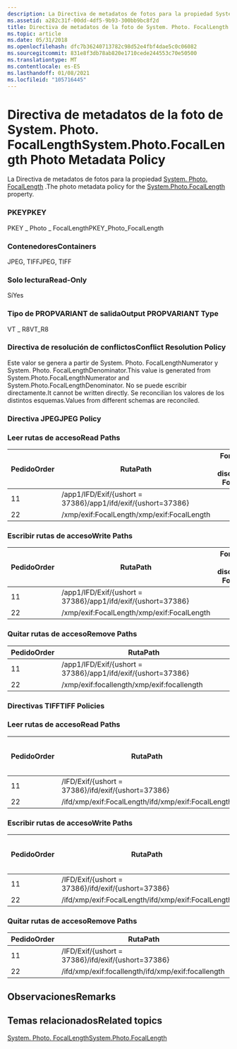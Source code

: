 ```yaml
---
description: La Directiva de metadatos de fotos para la propiedad System. Photo. FocalLength.
ms.assetid: a282c31f-00dd-4df5-9b93-300bb9bc8f2d
title: Directiva de metadatos de la foto de System. Photo. FocalLength
ms.topic: article
ms.date: 05/31/2018
ms.openlocfilehash: dfc7b36240713782c98d52e4fbf4dae5c0c06082
ms.sourcegitcommit: 831e8f3db78ab820e1710cede244553c70e50500
ms.translationtype: MT
ms.contentlocale: es-ES
ms.lasthandoff: 01/08/2021
ms.locfileid: "105716445"
---
```

# <a name="systemphotofocallength-photo-metadata-policy"></a><span data-ttu-id="45ab5-103">Directiva de metadatos de la foto de System. Photo. FocalLength</span><span class="sxs-lookup"><span data-stu-id="45ab5-103">System.Photo.FocalLength Photo Metadata Policy</span></span>

<span data-ttu-id="45ab5-104">La Directiva de metadatos de fotos para la propiedad [System. Photo. FocalLength](../properties/props-system-photo-focallength.md) .</span><span class="sxs-lookup"><span data-stu-id="45ab5-104">The photo metadata policy for the [System.Photo.FocalLength](../properties/props-system-photo-focallength.md) property.</span></span>

### <a name="pkey"></a><span data-ttu-id="45ab5-105">PKEY</span><span class="sxs-lookup"><span data-stu-id="45ab5-105">PKEY</span></span>

<span data-ttu-id="45ab5-106">PKEY \_ Photo \_ FocalLength</span><span class="sxs-lookup"><span data-stu-id="45ab5-106">PKEY\_Photo\_FocalLength</span></span>

### <a name="containers"></a><span data-ttu-id="45ab5-107">Contenedores</span><span class="sxs-lookup"><span data-stu-id="45ab5-107">Containers</span></span>

<span data-ttu-id="45ab5-108">JPEG, TIFF</span><span class="sxs-lookup"><span data-stu-id="45ab5-108">JPEG, TIFF</span></span>

### <a name="read-only"></a><span data-ttu-id="45ab5-109">Solo lectura</span><span class="sxs-lookup"><span data-stu-id="45ab5-109">Read-Only</span></span>

<span data-ttu-id="45ab5-110">Sí</span><span class="sxs-lookup"><span data-stu-id="45ab5-110">Yes</span></span>

### <a name="output-propvariant-type"></a><span data-ttu-id="45ab5-111">Tipo de PROPVARIANT de salida</span><span class="sxs-lookup"><span data-stu-id="45ab5-111">Output PROPVARIANT Type</span></span>

<span data-ttu-id="45ab5-112">VT \_ R8</span><span class="sxs-lookup"><span data-stu-id="45ab5-112">VT\_R8</span></span>

### <a name="conflict-resolution-policy"></a><span data-ttu-id="45ab5-113">Directiva de resolución de conflictos</span><span class="sxs-lookup"><span data-stu-id="45ab5-113">Conflict Resolution Policy</span></span>

<span data-ttu-id="45ab5-114">Este valor se genera a partir de System. Photo. FocalLengthNumerator y System. Photo. FocalLengthDenominator.</span><span class="sxs-lookup"><span data-stu-id="45ab5-114">This value is generated from System.Photo.FocalLengthNumerator and System.Photo.FocalLengthDenominator.</span></span> <span data-ttu-id="45ab5-115">No se puede escribir directamente.</span><span class="sxs-lookup"><span data-stu-id="45ab5-115">It cannot be written directly.</span></span> <span data-ttu-id="45ab5-116">Se reconcilian los valores de los distintos esquemas.</span><span class="sxs-lookup"><span data-stu-id="45ab5-116">Values from different schemas are reconciled.</span></span>

### <a name="jpeg-policy"></a><span data-ttu-id="45ab5-117">Directiva JPEG</span><span class="sxs-lookup"><span data-stu-id="45ab5-117">JPEG Policy</span></span>

### <a name="read-paths"></a><span data-ttu-id="45ab5-118">Leer rutas de acceso</span><span class="sxs-lookup"><span data-stu-id="45ab5-118">Read Paths</span></span>



| <span data-ttu-id="45ab5-119">Pedido</span><span class="sxs-lookup"><span data-stu-id="45ab5-119">Order</span></span> | <span data-ttu-id="45ab5-120">Ruta</span><span class="sxs-lookup"><span data-stu-id="45ab5-120">Path</span></span>                          | <span data-ttu-id="45ab5-121">Formato de disco</span><span class="sxs-lookup"><span data-stu-id="45ab5-121">Disk Format</span></span> |
|-------|-------------------------------|-------------|
| <span data-ttu-id="45ab5-122">1</span><span class="sxs-lookup"><span data-stu-id="45ab5-122">1</span></span>     | <span data-ttu-id="45ab5-123">/app1/IFD/Exif/{ushort = 37386}</span><span class="sxs-lookup"><span data-stu-id="45ab5-123">/app1/ifd/exif/{ushort=37386}</span></span> |             |
| <span data-ttu-id="45ab5-124">2</span><span class="sxs-lookup"><span data-stu-id="45ab5-124">2</span></span>     | <span data-ttu-id="45ab5-125">/xmp/exif:FocalLength</span><span class="sxs-lookup"><span data-stu-id="45ab5-125">/xmp/exif:FocalLength</span></span>         |             |



 

### <a name="write-paths"></a><span data-ttu-id="45ab5-126">Escribir rutas de acceso</span><span class="sxs-lookup"><span data-stu-id="45ab5-126">Write Paths</span></span>



| <span data-ttu-id="45ab5-127">Pedido</span><span class="sxs-lookup"><span data-stu-id="45ab5-127">Order</span></span> | <span data-ttu-id="45ab5-128">Ruta</span><span class="sxs-lookup"><span data-stu-id="45ab5-128">Path</span></span>                          | <span data-ttu-id="45ab5-129">Formato de disco</span><span class="sxs-lookup"><span data-stu-id="45ab5-129">Disk Format</span></span> |
|-------|-------------------------------|-------------|
| <span data-ttu-id="45ab5-130">1</span><span class="sxs-lookup"><span data-stu-id="45ab5-130">1</span></span>     | <span data-ttu-id="45ab5-131">/app1/IFD/Exif/{ushort = 37386}</span><span class="sxs-lookup"><span data-stu-id="45ab5-131">/app1/ifd/exif/{ushort=37386}</span></span> |             |
| <span data-ttu-id="45ab5-132">2</span><span class="sxs-lookup"><span data-stu-id="45ab5-132">2</span></span>     | <span data-ttu-id="45ab5-133">/xmp/exif:FocalLength</span><span class="sxs-lookup"><span data-stu-id="45ab5-133">/xmp/exif:FocalLength</span></span>         |             |



 

### <a name="remove-paths"></a><span data-ttu-id="45ab5-134">Quitar rutas de acceso</span><span class="sxs-lookup"><span data-stu-id="45ab5-134">Remove Paths</span></span>



| <span data-ttu-id="45ab5-135">Pedido</span><span class="sxs-lookup"><span data-stu-id="45ab5-135">Order</span></span> | <span data-ttu-id="45ab5-136">Ruta</span><span class="sxs-lookup"><span data-stu-id="45ab5-136">Path</span></span>                          |
|-------|-------------------------------|
| <span data-ttu-id="45ab5-137">1</span><span class="sxs-lookup"><span data-stu-id="45ab5-137">1</span></span>     | <span data-ttu-id="45ab5-138">/app1/IFD/Exif/{ushort = 37386}</span><span class="sxs-lookup"><span data-stu-id="45ab5-138">/app1/ifd/exif/{ushort=37386}</span></span> |
| <span data-ttu-id="45ab5-139">2</span><span class="sxs-lookup"><span data-stu-id="45ab5-139">2</span></span>     | <span data-ttu-id="45ab5-140">/xmp/exif:focallength</span><span class="sxs-lookup"><span data-stu-id="45ab5-140">/xmp/exif:focallength</span></span>         |



 

### <a name="tiff-policies"></a><span data-ttu-id="45ab5-141">Directivas TIFF</span><span class="sxs-lookup"><span data-stu-id="45ab5-141">TIFF Policies</span></span>

### <a name="read-paths"></a><span data-ttu-id="45ab5-142">Leer rutas de acceso</span><span class="sxs-lookup"><span data-stu-id="45ab5-142">Read Paths</span></span>



| <span data-ttu-id="45ab5-143">Pedido</span><span class="sxs-lookup"><span data-stu-id="45ab5-143">Order</span></span> | <span data-ttu-id="45ab5-144">Ruta</span><span class="sxs-lookup"><span data-stu-id="45ab5-144">Path</span></span>                      | <span data-ttu-id="45ab5-145">Formato de disco</span><span class="sxs-lookup"><span data-stu-id="45ab5-145">Disk Format</span></span> |
|-------|---------------------------|-------------|
| <span data-ttu-id="45ab5-146">1</span><span class="sxs-lookup"><span data-stu-id="45ab5-146">1</span></span>     | <span data-ttu-id="45ab5-147">/IFD/Exif/{ushort = 37386}</span><span class="sxs-lookup"><span data-stu-id="45ab5-147">/ifd/exif/{ushort=37386}</span></span>  |             |
| <span data-ttu-id="45ab5-148">2</span><span class="sxs-lookup"><span data-stu-id="45ab5-148">2</span></span>     | <span data-ttu-id="45ab5-149">/ifd/xmp/exif:FocalLength</span><span class="sxs-lookup"><span data-stu-id="45ab5-149">/ifd/xmp/exif:FocalLength</span></span> |             |



 

### <a name="write-paths"></a><span data-ttu-id="45ab5-150">Escribir rutas de acceso</span><span class="sxs-lookup"><span data-stu-id="45ab5-150">Write Paths</span></span>



| <span data-ttu-id="45ab5-151">Pedido</span><span class="sxs-lookup"><span data-stu-id="45ab5-151">Order</span></span> | <span data-ttu-id="45ab5-152">Ruta</span><span class="sxs-lookup"><span data-stu-id="45ab5-152">Path</span></span>                      | <span data-ttu-id="45ab5-153">Formato de disco</span><span class="sxs-lookup"><span data-stu-id="45ab5-153">Disk Format</span></span> |
|-------|---------------------------|-------------|
| <span data-ttu-id="45ab5-154">1</span><span class="sxs-lookup"><span data-stu-id="45ab5-154">1</span></span>     | <span data-ttu-id="45ab5-155">/IFD/Exif/{ushort = 37386}</span><span class="sxs-lookup"><span data-stu-id="45ab5-155">/ifd/exif/{ushort=37386}</span></span>  |             |
| <span data-ttu-id="45ab5-156">2</span><span class="sxs-lookup"><span data-stu-id="45ab5-156">2</span></span>     | <span data-ttu-id="45ab5-157">/ifd/xmp/exif:FocalLength</span><span class="sxs-lookup"><span data-stu-id="45ab5-157">/ifd/xmp/exif:FocalLength</span></span> |             |



 

### <a name="remove-paths"></a><span data-ttu-id="45ab5-158">Quitar rutas de acceso</span><span class="sxs-lookup"><span data-stu-id="45ab5-158">Remove Paths</span></span>



| <span data-ttu-id="45ab5-159">Pedido</span><span class="sxs-lookup"><span data-stu-id="45ab5-159">Order</span></span> | <span data-ttu-id="45ab5-160">Ruta</span><span class="sxs-lookup"><span data-stu-id="45ab5-160">Path</span></span>                      |
|-------|---------------------------|
| <span data-ttu-id="45ab5-161">1</span><span class="sxs-lookup"><span data-stu-id="45ab5-161">1</span></span>     | <span data-ttu-id="45ab5-162">/IFD/Exif/{ushort = 37386}</span><span class="sxs-lookup"><span data-stu-id="45ab5-162">/ifd/exif/{ushort=37386}</span></span>  |
| <span data-ttu-id="45ab5-163">2</span><span class="sxs-lookup"><span data-stu-id="45ab5-163">2</span></span>     | <span data-ttu-id="45ab5-164">/ifd/xmp/exif:focallength</span><span class="sxs-lookup"><span data-stu-id="45ab5-164">/ifd/xmp/exif:focallength</span></span> |



 

## <a name="remarks"></a><span data-ttu-id="45ab5-165">Observaciones</span><span class="sxs-lookup"><span data-stu-id="45ab5-165">Remarks</span></span>

## <a name="related-topics"></a><span data-ttu-id="45ab5-166">Temas relacionados</span><span class="sxs-lookup"><span data-stu-id="45ab5-166">Related topics</span></span>

<dl> <dt>

[<span data-ttu-id="45ab5-167">System. Photo. FocalLength</span><span class="sxs-lookup"><span data-stu-id="45ab5-167">System.Photo.FocalLength</span></span>](../properties/props-system-photo-focallength.md)
</dt> </dl>

 

 
